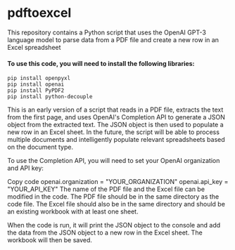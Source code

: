 # pdftoexcel
This repository contains a Python script that uses the OpenAI GPT-3 language model to parse data from a PDF file and create a new row in an Excel spreadsheet

#### To use this code, you will need to install the following libraries:

```
pip install openpyxl
pip install openai
pip install PyPDF2
pip install python-decouple
```
This is an early version of a script that reads in a PDF file, extracts the text from the first page, and uses OpenAI's Completion API to generate a JSON object from the extracted text. The JSON object is then used to populate a new row in an Excel sheet. In the future, the script will be able to process multiple documents and intelligently populate relevant spreadsheets based on the document type.

To use the Completion API, you will need to set your OpenAI organization and API key:

Copy code
openai.organization = "YOUR_ORGANIZATION"
openai.api_key = "YOUR_API_KEY"
The name of the PDF file and the Excel file can be modified in the code. The PDF file should be in the same directory as the code file. The Excel file should also be in the same directory and should be an existing workbook with at least one sheet.

When the code is run, it will print the JSON object to the console and add the data from the JSON object to a new row in the Excel sheet. The workbook will then be saved.